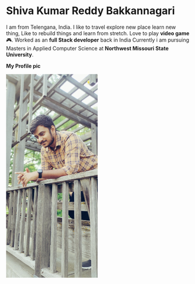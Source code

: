 # **Shiva Kumar Reddy Bakkannagari**


I am from Telengana, India. I like to travel explore new place learn new thing, Like to rebuild things and learn from stretch. Love to play **video game** 🎮. Worked as an **full Stack developer** back in India Currently i am pursuing Masters in Applied Computer Science at **Northwest Missouri State University**.

**My Profile pic**

<img src="Profilepic.jpg" alt="ProfilePic" width="250">